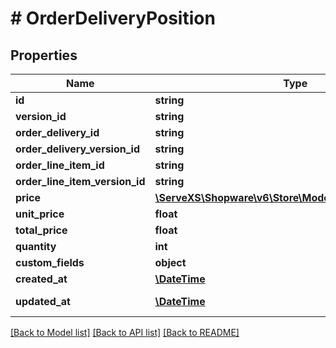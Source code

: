 # # OrderDeliveryPosition

## Properties

Name | Type | Description | Notes
------------ | ------------- | ------------- | -------------
**id** | **string** |  | [optional]
**version_id** | **string** |  | [optional]
**order_delivery_id** | **string** |  |
**order_delivery_version_id** | **string** |  | [optional]
**order_line_item_id** | **string** |  |
**order_line_item_version_id** | **string** |  | [optional]
**price** | [**\ServeXS\Shopware\v6\Store\Model\OrderShippingCosts**](OrderShippingCosts.md) |  | [optional]
**unit_price** | **float** |  | [optional]
**total_price** | **float** |  | [optional]
**quantity** | **int** |  | [optional]
**custom_fields** | **object** |  | [optional]
**created_at** | [**\DateTime**](\DateTime.md) |  | [readonly]
**updated_at** | [**\DateTime**](\DateTime.md) |  | [optional] [readonly]

[[Back to Model list]](../../README.md#models) [[Back to API list]](../../README.md#endpoints) [[Back to README]](../../README.md)
